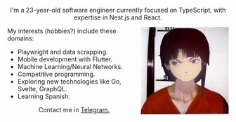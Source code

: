 <p align="center">
I'm a 23-year-old software engineer currently focused on TypeScript, with expertise in Nest.js and React. 
</p>

<img align="right" width="200" height="200" src="lain.jpg">

My interests (hobbies?) include these domains:

  - Playwright and data scrapping.
  - Mobile development with Flutter.
  - Machine Learning/Neural Networks.
  - Competitive programming.
  - Exploring new technologies like Go, Svelte, GraphQL.
  - Learning Spanish.
<p align="center">
Contact me in <a href="https://t.me/noname_guy">Telegram.</a>
</p>



<!--
**nonme/nonme** is a ✨ _special_ ✨ repository because its `README.md` (this file) appears on your GitHub profile.

Here are some ideas to get you started:

- 🔭 I’m currently working on ...
- 🌱 I’m currently learning ...
- 👯 I’m looking to collaborate on ...
- 🤔 I’m looking for help with ...
- 💬 Ask me about ...
- 📫 How to reach me: ...
- 😄 Pronouns: ...
- ⚡ Fun fact: ...
-->
